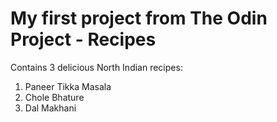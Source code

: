 # My first project from The Odin Project - Recipes

Contains 3 delicious North Indian recipes:
1. Paneer Tikka Masala
2. Chole Bhature
3. Dal Makhani
